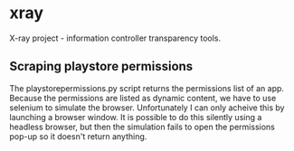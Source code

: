 # xray
X-ray project - information controller transparency tools.

## Scraping playstore permissions

The playstorepermissions.py script returns the permissions list of an app. Because the permissions are listed as dynamic content, we have to use selenium to simulate the browser. Unfortunately I can only acheive this by launching a browser window. It is possible to do this silently using a headless browser, but then the simulation fails to open the permissions pop-up so it doesn't return anything.
